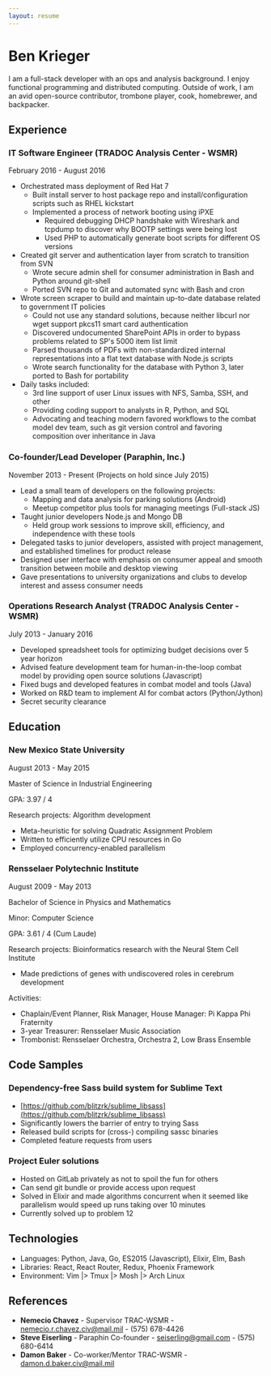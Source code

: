 ```yaml
---
layout: resume
---
```


# Ben Krieger

I am a full-stack developer with an ops and analysis background. I enjoy
functional programming and distributed computing. Outside of work, I am an avid
open-source contributor, trombone player, cook, homebrewer, and backpacker.

## Experience

### IT Software Engineer (TRADOC Analysis Center - WSMR)

February 2016 - August 2016

* Orchestrated mass deployment of Red Hat 7
  * Built install server to host package repo and install/configuration scripts
    such as RHEL kickstart
  * Implemented a process of network booting using iPXE
	* Required debugging DHCP handshake with Wireshark and tcpdump to discover
	  why BOOTP settings were being lost
	* Used PHP to automatically generate boot scripts for different OS versions
* Created git server and authentication layer from scratch to transition from
  SVN
  * Wrote secure admin shell for consumer administration in Bash and Python
    around git-shell
  * Ported SVN repo to Git and automated sync with Bash and cron
* Wrote screen scraper to build and maintain up-to-date database related to
  government IT policies
  * Could not use any standard solutions, because neither libcurl nor wget
    support pkcs11 smart card authentication
  * Discovered undocumented SharePoint APIs in order to bypass problems related
    to SP's 5000 item list limit
  * Parsed thousands of PDFs with non-standardized internal representations
    into a flat text database with Node.js scripts
  * Wrote search functionality for the database with Python 3, later ported to
    Bash for portability
* Daily tasks included:
  * 3rd line support of user Linux issues with NFS, Samba, SSH, and other
  * Providing coding support to analysts in R, Python, and SQL
  * Advocating and teaching modern favored workflows to the combat model dev
    team, such as git version control and favoring composition over inheritance
    in Java

### Co-founder/Lead Developer (Paraphin, Inc.)

November 2013 - Present (Projects on hold since July 2015)

* Lead a small team of developers on the following projects:
  * Mapping and data analysis for parking solutions (Android)
  * Meetup competitor plus tools for managing meetings (Full-stack JS)
* Taught junior developers Node.js and Mongo DB
  * Held group work sessions to improve skill, efficiency, and independence
    with these tools 
* Delegated tasks to junior developers, assisted with project management, and
  established timelines for product release
* Designed user interface with emphasis on consumer appeal and smooth
  transition between mobile and desktop viewing
* Gave presentations to university organizations and clubs to develop interest
  and assess consumer needs


### Operations Research Analyst (TRADOC Analysis Center - WSMR)

July 2013 - January 2016

* Developed spreadsheet tools for optimizing budget decisions over 5 year
  horizon
* Advised feature development team for human-in-the-loop combat model by
  providing open source solutions (Javascript)
* Fixed bugs and developed features in combat model and tools (Java)
* Worked on R&D team to implement AI for combat actors (Python/Jython)
* Secret security clearance

## Education

### New Mexico State University

August 2013 - May 2015

Master of Science in Industrial Engineering

GPA: 3.97 / 4

Research projects: Algorithm development

* Meta-heuristic for solving Quadratic Assignment Problem
* Written to efficiently utilize CPU resources in Go
* Employed concurrency-enabled parallelism

### Rensselaer Polytechnic Institute

August 2009 - May 2013

Bachelor of Science in Physics and Mathematics

Minor: Computer Science

GPA: 3.61 / 4 (Cum Laude)

Research projects: Bioinformatics research with the Neural Stem Cell Institute

* Made predictions of genes with undiscovered roles in cerebrum development

Activities:

* Chaplain/Event Planner, Risk Manager, House Manager: Pi Kappa Phi Fraternity
* 3-year Treasurer: Rensselaer Music Association
* Trombonist: Rensselaer Orchestra, Orchestra 2, Low Brass Ensemble

## Code Samples

### Dependency-free Sass build system for Sublime Text

* [https://github.com/blitzrk/sublime_libsass](https://github.com/blitzrk/sublime_libsass)
* Significantly lowers the barrier of entry to trying Sass
* Released build scripts for (cross-) compiling sassc binaries
* Completed feature requests from users

### Project Euler solutions

* Hosted on GitLab privately as not to spoil the fun for others
* Can send git bundle or provide access upon request
* Solved in Elixir and made algorithms concurrent when it seemed like
  parallelism would speed up runs taking over 10 minutes
* Currently solved up to problem 12

## Technologies

* Languages: Python, Java, Go, ES2015 (Javascript), Elixir, Elm, Bash
* Libraries: React, React Router, Redux, Phoenix Framework
* Environment: Vim \|> Tmux \|> Mosh \|> Arch Linux

## References

* **Nemecio Chavez** - Supervisor TRAC-WSMR - nemecio.r.chavez.civ@mail.mil -
  (575) 678-4426
* **Steve Eiserling** - Paraphin Co-founder - seiserling@gmail.com - (575)
  680-6414
* **Damon Baker** - Co-worker/Mentor TRAC-WSMR - damon.d.baker.civ@mail.mil

&nbsp;
